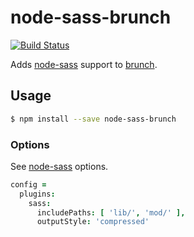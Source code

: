 # node-sass-brunch

[![Build Status](https://travis-ci.org/f-kubotar/node-sass-brunch.png?branch=master)](https://travis-ci.org/f-kubotar/node-sass-brunch)

Adds [node-sass](https://github.com/andrew/node-sass) support to [brunch](http://brunch.io).


## Usage

```bash
$ npm install --save node-sass-brunch
```

### Options

See [node-sass](https://github.com/andrew/node-sass) options.

```coffeescript
config =
  plugins:
    sass:
      includePaths: [ 'lib/', 'mod/' ],
      outputStyle: 'compressed'
```
